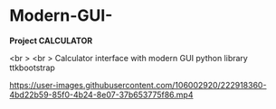 # Modern-GUI-
**Project CALCULATOR**

<br \>
<br \>
Calculator interface with modern GUI python library ttkbootstrap   






https://user-images.githubusercontent.com/106002920/222918360-4bd22b59-85f0-4b24-8e07-37b653775f86.mp4

